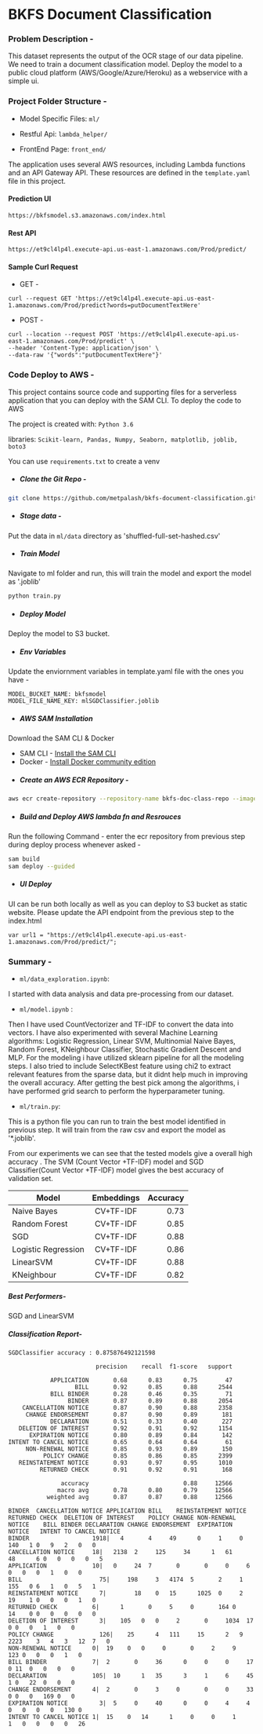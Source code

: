 # BKFS Document Classification

### Problem Description - 
This dataset represents the output of the OCR stage of our data pipeline. 
We need to train a document classification model. Deploy the model to a public cloud platform (AWS/Google/Azure/Heroku) as a webservice with a simple ui.

### Project Folder Structure -
  - Model Specific Files: ```ml/```

  - Restful Api: ```lambda_helper/```

  - FrontEnd Page: ```front_end/```

The application uses several AWS resources, including Lambda functions and an API Gateway API. These resources are defined in the `template.yaml` file in this project.

#### Prediction UI
```
https://bkfsmodel.s3.amazonaws.com/index.html
```

#### Rest API
```
https://et9cl4lp4l.execute-api.us-east-1.amazonaws.com/Prod/predict/
```

#### Sample Curl Request
- GET - 
```
curl --request GET 'https://et9cl4lp4l.execute-api.us-east-1.amazonaws.com/Prod/predict?words=putDocumentTextHere'
```
- POST - 
```
curl --location --request POST 'https://et9cl4lp4l.execute-api.us-east-1.amazonaws.com/Prod/predict' \
--header 'Content-Type: application/json' \
--data-raw '{"words":"putDocumentTextHere"}'
```

### Code Deploy to AWS -
This project contains source code and supporting files for a serverless application that you can deploy with the SAM CLI.
To deploy the code to AWS

The project is created with: ```Python 3.6```

libraries: ```Scikit-learn, Pandas, Numpy, Seaborn, matplotlib, joblib, boto3```

You can use ```requirements.txt``` to create a venv

 - ##### Clone the Git Repo -
```bash
git clone https://github.com/metpalash/bkfs-document-classification.git
```

 - ##### Stage data - 
Put the data in  ```ml/data``` directory as 'shuffled-full-set-hashed.csv'

 - ##### Train Model
Navigate to ml folder and run, this will train the model and export the model as '.joblib'
```bash
python train.py
```
 - ##### Deploy Model
Deploy the model to S3 bucket.

 - ##### Env Variables
Update the enviornment variables in template.yaml file with the ones you have - 
```
MODEL_BUCKET_NAME: bkfsmodel
MODEL_FILE_NAME_KEY: mlSGDClassifier.joblib

```

 - ##### AWS SAM Installation
Download the SAM CLI & Docker

* SAM CLI - [Install the SAM CLI](https://docs.aws.amazon.com/serverless-application-model/latest/developerguide/serverless-sam-cli-install.html)
* Docker - [Install Docker community edition](https://hub.docker.com/search/?type=edition&offering=community)

- ##### Create an AWS ECR Repository - 
```bash
aws ecr create-repository --repository-name bkfs-doc-class-repo --image-tag-mutability IMMUTABLE --image-scanning-configuration scanOnPush=true
```
- ##### Build and Deploy AWS lambda fn and Resrouces
Run the following Command - enter the ecr repository from previous step during
deploy process whenever asked -
```bash
sam build
sam deploy --guided
```

- ##### UI Deploy
UI can be run both locally as well as you can deploy to S3 bucket as static website.
Please update the API endpoint from the previous step to the index.html 
```
var url1 = "https://et9cl4lp4l.execute-api.us-east-1.amazonaws.com/Prod/predict/";
```

### Summary -

- ```ml/data_exploration.ipynb```:

I started with data analysis and data pre-processing from our dataset. 

- ```ml/model.ipynb``` :

Then I have used CountVectorizer and TF-IDF to convert the data into vectors. I have also experimented with several Machine Learning algorithms: Logistic Regression, Linear SVM, Multinomial Naive Bayes, Random Forest, KNeighbour Classifier, Stochastic Gradient Descent and MLP. For the modeling i have utilized sklearn pipeline for all the modeling steps.
I also tried to include SelectKBest feature using chi2 to extract relevant features from the sparse data, but it didnt help
much in improving the overall accuracy.
After getting the best pick among the algorithms, i have performed grid search to perform the hyperparameter tuning.

- ```ml/train.py```:

This is a python file you can run to train the best model identified in previous step.
It will train from the raw csv and export the model as '*.joblib'.

From our experiments we can see that the tested models give a overall high accuracy . The SVM (Count Vector +TF-IDF) model and SGD Classifier(Count Vector +TF-IDF) model gives the best accuracy of validation set.

| Model              | Embeddings    | Accuracy |
| ------------------ |:-------------:| --------:|
| Naive Bayes        | CV+TF-IDF     | 0.73     |
| Random Forest      | CV+TF-IDF     | 0.85     |
| SGD                | CV+TF-IDF     | 0.88     |
| Logistic Regression| CV+TF-IDF     | 0.86     |
| LinearSVM          | CV+TF-IDF     | 0.88     |
| KNeighbour         | CV+TF-IDF     | 0.82     |


##### Best Performers-
SGD and LinearSVM

##### Classification Report-

```
SGDClassifier accuracy : 0.875876492121598
                         
                         precision    recall  f1-score   support

            APPLICATION       0.68      0.83      0.75        47
                   BILL       0.92      0.85      0.88      2544
            BILL BINDER       0.28      0.46      0.35        71
                 BINDER       0.87      0.89      0.88      2054
    CANCELLATION NOTICE       0.87      0.90      0.88      2358
     CHANGE ENDORSEMENT       0.87      0.90      0.89       181
            DECLARATION       0.51      0.33      0.40       227
   DELETION OF INTEREST       0.92      0.91      0.92      1154
      EXPIRATION NOTICE       0.80      0.89      0.84       142
INTENT TO CANCEL NOTICE       0.65      0.64      0.64        61
     NON-RENEWAL NOTICE       0.85      0.93      0.89       150
          POLICY CHANGE       0.85      0.86      0.85      2399
   REINSTATEMENT NOTICE       0.93      0.97      0.95      1010
         RETURNED CHECK       0.91      0.92      0.91       168

               accuracy                           0.88     12566
              macro avg       0.78      0.80      0.79     12566
           weighted avg       0.87      0.87      0.88     12566
```

```
BINDER	CANCELLATION NOTICE	APPLICATION	BILL	REINSTATEMENT NOTICE	RETURNED CHECK	DELETION OF INTEREST	POLICY CHANGE NON-RENEWAL NOTICE	BILL BINDER	DECLARATION	CHANGE ENDORSEMENT	EXPIRATION NOTICE	INTENT TO CANCEL NOTICE
BINDER	                1918|	4	    4	  49	  0	    1	  0	    140	  1	0	9	2	0	0
CANCELLATION NOTICE	    18|	  2138	2	  125	  34	  1	  61	  48	  6	0	0	0	0	5
APPLICATION	            10|	  0	    24	7	    0	    0	  0	    6	    0	0	0	1	0	0
BILL	                  75|	  198	  3	  4174	5	    2	  1	    155	  0	6	1	0	5	1
REINSTATEMENT NOTICE	  7|	    18	  0	  15	  1025	0	  2	    19	  1	0	0	0	1	0
RETURNED CHECK	        6|	    1	    0	  5	    0	    164	0	    14	  0	0	0	0	0	0
DELETION OF INTEREST	  3|    105	  0	  0	    2	    0	  1034	17	  0	0	0	1	0	0
POLICY CHANGE	          126|	  25	  4	  111	  15	  2	  9	    2223	3	4	3	12	7	0
NON-RENEWAL NOTICE	    0|  19	  0	  0	    0	    0	  2	    9	    123	0	0	0	1	0
BILL BINDER	            7|  2	    0	  36	  0	    0	  0	    17	  0	11	0	0	0	0
DECLARATION	            105|  10	  1	  35	  3	    1	  6	    45	  1	0	22	0	0	0
CHANGE ENDORSEMENT	    4|  2	    0	  3	    0	    0	  0	    33	  0	0	0	169	0	0
EXPIRATION NOTICE	      3|  5	    0	  40	  0	    0	  4	    4	    0	0	0	0	130	0
INTENT TO CANCEL NOTICE	1|  15	  0	  14	  1	    0	  0	    1	    1	0	0	0	0	26
```
